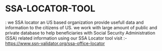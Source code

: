 # SSA-LOCATOR-TOOL
: we SSA locator an US based organization provide usefull data and  information to the citizens of US.  we work with large amount of public and private database to help beneficiaries with Social Security Administration (SSA) related information using our SSA Locator tool visit :- https://www.ssn-validator.org/ssa-office-locator 

